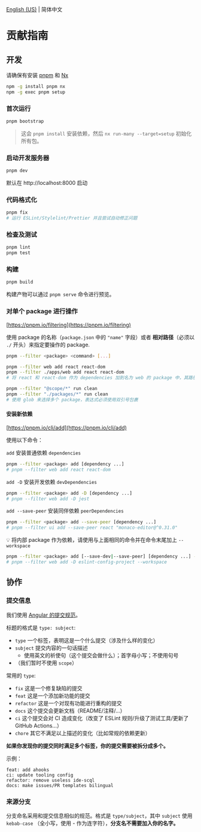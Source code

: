 [English (US)](CONTRIBUTING.md) | 简体中文

# 贡献指南

## 开发

请确保有安装 [pnpm](https://pnpm.io/installation) 和
[Nx](https://turbo.build/repo/docs/installing)

```bash
npm -g install pnpm nx
npm -g exec pnpm setup
```

### 首次运行

```bash
pnpm bootstrap
```

> 这会 `pnpm install` 安装依赖，然后 `nx run-many --target=setup` 初始化所有包。

### 启动开发服务器

```bash
pnpm dev
```

默认在 http://localhost:8000 启动

### 代码格式化

```bash
pnpm fix
# 运行 ESLint/Stylelint/Prettier 并且尝试自动修正问题
```

### 检查及测试

```bash
pnpm lint
pnpm test
```

### 构建

```bash
pnpm build
```

构建产物可以通过 `pnpm serve` 命令进行预览。

### 对单个 package 进行操作

[https://pnpm.io/filtering](https://pnpm.io/filtering)

使用 package 的名称（`package.json` 中的 `"name"` 字段）或者 **相对路径**（必须以 `./`
开头）来指定要操作的 package.

```bash
pnpm --filter <package> <command> [...]

pnpm --filter web add react react-dom
pnpm --filter ./apps/web add react react-dom
# 将 react 和 react-dom 作为 dependencies 加到名为 web 的 package 中，其路径为 ./apps/web

pnpm --filter "@scope/*" run clean
pnpm --filter "./packages/*" run clean
# 使用 glob 来选择多个 package，表达式必须使用双引号包裹
```

#### 安装新依赖

[https://pnpm.io/cli/add](https://pnpm.io/cli/add)

使用以下命令：

`add` 安装普通依赖 `dependencies`

```bash
pnpm --filter <package> add [dependency ...]
# pnpm --filter web add react react-dom
```

`add -D` 安装开发依赖 `devDependencies`

```bash
pnpm --filter <package> add -D [dependency ...]
# pnpm --filter web add -D jest
```

`add --save-peer` 安装同伴依赖 `peerDependencies`

```bash
pnpm --filter <package> add --save-peer [dependency ...]
# pnpm --filter ui add --save-peer react "monaco-editor@^0.31.0"
```

💡 将内部 package 作为依赖，请使用与上面相同的命令并在命令末尾加上 `--workspace`

```bash
pnpm --filter <package> add [--save-dev|--save-peer] [dependency ...] --workspace
# pnpm --filter web add -D eslint-config-project --workspace
```

## 协作

### 提交信息

我们使用
[Angular 的提交规范](https://github.com/angular/angular.js/blob/master/DEVELOPERS.md#commit-message-format)。

标题的格式是 `type: subject`:

- `type` 一个标签，表明这是一个什么提交（涉及什么样的变化）
- `subject` 提交内容的一句话描述
  - 使用英文的祈使句（这个提交会做什么）；首字母小写；不使用句号
- （我们暂时不使用 `scope`）

常用的 `type`:

- `fix` 这是一个修复缺陷的提交
- `feat` 这是一个添加新功能的提交
- `refactor` 这是一个对现有功能进行重构的提交
- `docs` 这个提交会更新文档（README/注释/...）
- `ci` 这个提交会对 CI 造成变化（改变了 ESLint 规则/升级了测试工具/更新了 GitHub
  Actions...）
- `chore` 其它不满足以上描述的变化（比如常规的依赖更新）

**如果你发现你的提交同时满足多个标签，你的提交需要被拆分成多个。**

示例：

```
feat: add ahooks
ci: update tooling config
refactor: remove useless ide-scql
docs: make issues/PR templates bilingual
```

### 来源分支

分支命名采用和提交信息相似的规范。格式是 `type/subject`，其中 `subject` 使用
`kebab-case` （全小写，使用 - 作为连字符），**分支名不需要加入你的名字。**
